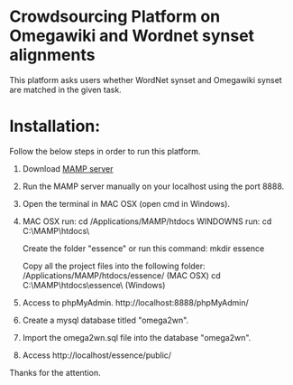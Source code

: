 # Crowdsourcing Platform on Omegawiki and Wordnet synset alignments

This platform asks users whether WordNet synset and Omegawiki synset are matched in the given task.

# Installation:
Follow the below steps in order to run this platform.

1. Download [MAMP server](https://www.mamp.info/en/downloads/)
2. Run the MAMP server manually on your localhost using the port 8888.
3. Open the terminal in MAC OSX (open cmd in Windows).
4. MAC OSX run: cd /Applications/MAMP/htdocs 
   WINDOWNS run: cd C:\MAMP\htdocs\ 

   Create the folder "essence" or run this command: mkdir essence
   
   
   Copy all the project files into the following folder:
   /Applications/MAMP/htdocs/essence/ (MAC OSX)
   cd C:\MAMP\htdocs\essence\ (Windows)

5. Access to phpMyAdmin. http://localhost:8888/phpMyAdmin/
6. Create a mysql database titled "omega2wn".
7. Import the omega2wn.sql file into the database "omega2wn".   
8. Access http://localhost/essence/public/

Thanks for the attention.

